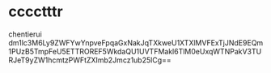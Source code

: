 # cccctttr
chentierui
dm1lc3M6Ly9ZWFYwYnpveFpqaGxNakJqTXkweU1XTXlMVFExTjJNdE9EQm1PUzB5TmpFeU5ETTROREF5WkdaQU1UVTFMakl6TlM0eUxqWTNPakV3TURJeT9yZW1hcmtzPWFtZXImb2Jmcz1ub25lCg==

